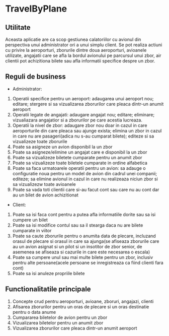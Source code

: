 # TravelByPlane

## Utilitate
Aceasta aplicatie are ca scop gestiunea calatoriilor cu avionul din perspectiva unui administrator ori a unui simplu client. Se pot realiza actiuni cu privire la aeroporturi, zborurile dintre doua aeroporturi, avioanele utilizate, angajatii care se afla la bordul avionului pe parcursul unui zbor, air clientii pot achizitiona bilete sau afla informatii specifice despre un zbor.

## Reguli de business
* Administrator:
1. Operatii specifice pentru un aeroport: adaugarea unui aeroport nou; editare; stergere si sa vizualizarea zborurilor care pleaca dintr-un anumit aeroport
2. Operatii legate de angajati: adaugare angajat nou; editare; eliminare; vizualiazara angajatior si a zborurilor pe care acestia lucreaza.
3. Operatii la nivel de zbor: adaugare zbor nou doar in cazul in care aeroporturile din care pleaca sau ajunge exista; elimina un zbor in cazul in care nu are pasageri(adica nu s-au cumparat bilete); editeze si sa vizualizeze toate zborurile
4. Poate sa asigneze un avion disponibil la un zbor
5. Poate sa asigneze/elimine un angajat care e disponibil la un zbor
6. Poate sa vizualizeze biletete cumparate pentru un anumit zbor
7. Poate sa vizualizeze toate biletele cumparate in ordine alfabetica
8. Poate sa faca urmatoarele operatii pentru un avion: sa adauge o configuratie noua pentru un model de avion din cadrul unei companii; editeze; sa elimine avionul in cazul in care nu realizeaza niciun zbor si sa vizualizezw toate avioanele
9. Poate sa vada toti clientii care si-au facut cont sau care nu au cont dar au un bilet de avion achizitionat

* Client:
1. Poate sa isi faca cont pentru a putea afla informatiile dorite sau sa isi cumpere un bilet
2. Poate sa isi modifice contul sau sa il stearga daca nu are bilete cumparate in viitor
3. Poate sa caute zborurile pentru o anumita data de plecare, incluzand orasul de plecare si orasul in care sa ajunga(se afiseaza zborurile care au un avion asignat si un pilot si un insotitor de zbor senior, de asemenea se afiseaza si cazurile in care este necesarea o escala)
4. Poate sa cumpere unul sau mai multe bilete pentru un zbor, inclusiv pentru alte persoane(acele persoane se inregistreaza ca fiind clienti fara cont)
5. Poate sa isi anuleze propriile bilete

## Functionalitatile principale
1. Concepte crud pentru aeroporturi, avioane, zboruri, angajazi, clienti
2. Afisarea zborurilor pentru un oras de plecare si un oras destinatie pentru o data anume
3. Cumpararea biletelor de avion pentru un zbor
4. Vizualizarea biletelor pentru un anumit zbor
5. Vizualizarea zborurilor care pleaca dintr-un anumit aeroport
